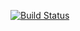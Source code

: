 [![Build Status](https://cloud.drone.io/api/badges/shrivara/shrivara.github.io/status.svg)](https://cloud.drone.io/shrivara/shrivara.github.io)

